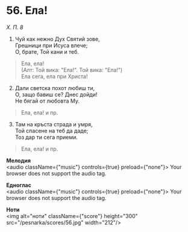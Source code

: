 # 56. Ела!

_Х. П. 8_

1. Чуй как нежно Дух Святий зове,  
Грешници при Исуса влече;  
О, брате, Той кани и теб.  

> Ела, ела!  
> (Алт: Той вика: "Ела!". Той вика: "Ела!")  
> Ела сега, ела при Христа!

2. Дали светска похот любиш ти,  
О, защо бавиш се? Днес дойди!  
Не бягай от любовта Му.  

> Ела, ела! и пр.  

3. Там на кръста страда и умря,  
Той спасене на теб да даде;  
Тоз дар ти сега приеми.  

> Ела, ела! и пр.

**Мелодия**  
<audio className={"music"} controls={true} preload={"none"}>
    <source src="/pesnarka/mp3/56.mp3" type="audio/mpeg"/>
    Your browser does not support the audio tag.
</audio>

**Едноглас**  
<audio className={"music"} controls={true} preload={"none"}>
    <source src="/pesnarka/transp/56.mp3" type="audio/mpeg"/>
    Your browser does not support the audio tag.
</audio>

**Ноти**  
<img alt="ноти" className={"score"} height="300" src="/pesnarka/scores/56.jpg" width="212"/>
